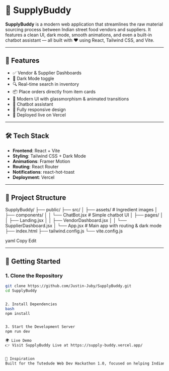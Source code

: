 # 🛒 SupplyBuddy

**SupplyBuddy** is a modern web application that streamlines the raw material sourcing process between Indian street food vendors and suppliers. It features a clean UI, dark mode, smooth animations, and even a built-in chatbot assistant — all built with ❤️ using React, Tailwind CSS, and Vite.

---

## 🌟 Features

- ✅ Vendor & Supplier Dashboards
- 🌙 Dark Mode toggle
- 🔍 Real-time search in inventory
- 📦 Place orders directly from item cards
- 🎨 Modern UI with glassmorphism & animated transitions
- 🤖 Chatbot assistant
- 📱 Fully responsive design
- 🚀 Deployed live on Vercel

---

## 🛠️ Tech Stack

- **Frontend**: React + Vite
- **Styling**: Tailwind CSS + Dark Mode
- **Animations**: Framer Motion
- **Routing**: React Router
- **Notifications**: react-hot-toast
- **Deployment**: Vercel

---

## 📂 Project Structure

SupplyBuddy/
├── public/
├── src/
│ ├── assets/ # Ingredient images
│ ├── components/
│ │ └── ChatBot.jsx # Simple chatbot UI
│ ├── pages/
│ │ ├── Landing.jsx
│ │ ├── VendorDashboard.jsx
│ │ └── SupplierDashboard.jsx
│ └── App.jsx # Main app with routing & dark mode
├── index.html
├── tailwind.config.js
└── vite.config.js

yaml
Copy
Edit

---

## 🚀 Getting Started

### 1. Clone the Repository

```bash
git clone https://github.com/Justin-Juby/SupplyBuddy.git
cd SupplyBuddy


2. Install Dependencies
bash
npm install


3. Start the Development Server
npm run dev

🌍 Live Demo
👉 Visit SupplyBuddy Live at https://supply-buddy.vercel.app/


🧠 Inspiration
Built for the Tutedude Web Dev Hackathon 1.0, focused on helping Indian street food vendors improve their sourcing workflow through tech.


